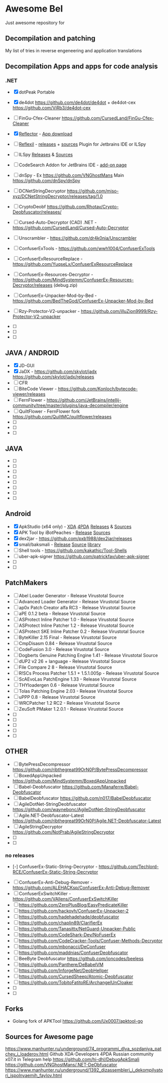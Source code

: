# Awesome Bel
Just awesome repository for <Alert>

## Decompilation and patching
My list of tries in reverse engeneering and application translations

## Decompilation Apps and apps for code analysis
### .NET
- [x] dotPeak Portable
- [x] de4dot https://github.com/de4dot/de4dot + de4dot-cex https://github.com/ViRb3/de4dot-cex
- [ ] FinGu-Cfex-Cleaner https://github.com/CursedLand/FinGu-Cfex-Cleaner
- [x] [Reflector](https://www.airsquirrels.com/reflector) - [App download](https://www.airsquirrels.com/reflector/download?hsLang=en)
- [ ] [Reflexil](http://reflexil.net/) - [releases](https://github.com/sailro/Reflexil/releases) + [sources](https://github.com/sailro/Reflexil)
Plugin for Jetbrains IDE or ILSpy 
- [ ] ILSpy [Releases](https://github.com/icsharpcode/ILSpy/releases) & [Sources](https://github.com/icsharpcode/ILSpy) 
- [ ] CodeSearch Addon for JetBrains IDE - [add-on page](https://plugins.jetbrains.com/plugin/12578-codesearch)
- [ ] dnSpy - Ex https://github.com/VNGhostMans Main https://github.com/dnSpy/dnSpy
- [ ] DCNetStringDecryptor https://github.com/miso-xyz/DCNetStringDecryptor/releases/tag/1.0
- [ ] CryptoDeobf https://github.com/Rhotav/Crypto-Deobfuscator/releases/
- [ ] Cursed-Auto-Decryptor (CAD) .NET - https://github.com/CursedLand/Cursed-Auto-Decryptor
- [ ] Unscrambler - https://github.com/dr4k0nia/Unscrambler
- [ ] ConfuserExTools - https://github.com/wwh1004/ConfuserExTools 
- [ ] ConfuserExResourceReplace - https://github.com/YuqseLx/ConfuserExResourceReplace
- [ ] ConfuserEx-Resources-Decryptor - https://github.com/MindSystemm/ConfuserEx-Resources-Decryptor/releases (debug.zip)
- [ ] ConfuserEx-Unpacker-Mod-by-Bed - https://github.com/BedTheGod/ConfuserEx-Unpacker-Mod-by-Bed
- [ ] Rzy-Protector-V2-unpacker - https://github.com/illuZion9999/Rzy-Protector-V2-unpacker

- [ ] 
- [ ] 
- [ ] 

## JAVA / ANDROID
- [x] JD-GUI
- [X] JaDX - https://github.com/skylot/jadx https://github.com/skylot/jadx/releases
- [ ] CFR
- [ ] BiteCode Viewer - https://github.com/Konloch/bytecode-viewer/releases
- [ ] FernFlower - https://github.com/JetBrains/intellij-community/tree/master/plugins/java-decompiler/engine
- [ ] QuiltFlower - FernFlower fork https://github.com/QuiltMC/quiltflower/releases
- [ ] 
- [ ]
- [ ]

## JAVA
- [ ]
- [ ]
- [ ]
- [ ]
- [ ]
- [ ]
- [ ]
- [ ]

## Android
- [X] ApkStudio (x64 only) - [XDA](https://forum.xda-developers.com/t/ide-3-x-apk-studio-ide-for-reverse-engineering-android-apks.2493107/#post-46682735) [4PDA](https://4pda.to/forum/index.php?showtopic=577938) [Releases](https://github.com/vaibhavpandeyvpz/apkstudio/releases) & [Sources](https://github.com/vaibhavpandeyvpz/apkstudio)
- [X] APK Tool by iBotPeaches - [Release](https://github.com/iBotPeaches/Apktool/releases) [Sources](https://github.com/iBotPeaches/Apktool)
- [X] dex2jar - https://github.com/pxb1988/dex2jar/releases
- [X] smali/baksmali - [Release](https://github.com/JesusFreke/smali/releases) [Source](https://github.com/JesusFreke/smali) [library](https://github.com/tylertreat/Dalvik-Baksmali)
- [ ] Shell tools - https://github.com/kakathic/Tool-Shells
- [ ] uber-apk-signer https://github.com/patrickfav/uber-apk-signer
- [ ]
- [ ]

## PatchMakers
- [ ] Abel Loader Generator - Release Virustotal Source
- [ ] Advanced Loader Generator - Release Virustotal Source
- [ ] ap0x Patch Creator alfa RC3 - Release Virustotal Source
- [ ] aPE 0.1.2 beta - Release Virustotal Source
- [ ] ASProtect Inline Patcher 1.0 - Release Virustotal Source
- [ ] ASProtect Inline Patcher 1.2 - Release Virustotal Source
- [ ] ASProtect SKE Inline Patcher 0.2 - Release Virustotal Source
- [ ] ByteKiller 2.15 Final - Release Virustotal Source
- [ ] CmpDisasm 0.84 - Release Virustotal Source
- [ ] CodeFusion 3.0 - Release Virustotal Source
- [ ] Dogberts Genuine Patching Engine 1.41 - Release Virustotal Source
- [ ] dUP2 v2 26 + language - Release Virustotal Source
- [ ] File Compare 2 8 - Release Virustotal Source
- [ ] R!SCs Process Patcher 1.5.1 + 1.5.1.005p - Release Virustotal Source
- [ ] ScAEvoLas PatchEngine 1.33 - Release Virustotal Source
- [ ] THYloadergen 0.6 - Release Virustotal Source
- [ ] Tolas Patching Engine 2.03 - Release Virustotal Source
- [ ] uPPP 0.8 - Release Virustotal Source
- [ ] WRCPatcher 1.2 RC2 - Release Virustotal Source
- [ ] ZeuSoft PMaker 1.2.0.1 - Release Virustotal Source
- [ ] 
- [ ] 
- [ ] 
- [ ] 
- [ ] 

## OTHER
- [ ] BytePressDecompressor  https://github.com/ribthegreat99OrN0P/BytePressDecompressor
- [ ] BoxedAppUnpacked https://github.com/MindSystemm/BoxedAppUnpacked
- [ ] Babel-Deobfuscator https://github.com/Manaferre/Babel-Deobfuscator
- [ ] BabelDeobfuscator https://github.com/n017/BabelDeobfuscator
- [ ] AgileDotNet-StringDeobfuscator https://github.com/waynebonc/AgileDotNet-StringDeobfuscator
- [ ] Agile.NET-Deobfuscator-Latest https://github.com/ribthegreat99OrN0P/Agile.NET-Deobfuscator-Latest
- [ ] AgileStringDecryptor https://github.com/NotPrab/AgileStringDecryptor
- [ ] 
- [ ] 

### no releases
- [-] ConfuserEx-Static-String-Decryptor - https://github.com/Techlord-RCE/ConfuserEx-Static-String-Decryptor
- [ ] ConfuserEx-Anti-Debug-Remover - https://github.com/ALEHACKsp/ConfuserEx-Anti-Debug-Remover
- [ ] ConfuserExSwitchKiller - https://github.com/VAllens/ConfuserExSwitchKiller
- [ ] https://github.com/ZeroPlusBlog/EasyPredicateKiller
- [ ] https://github.com/hackovh/ConfuserEx-Unpacker-2
- [ ] https://github.com/hadehadehade/deobfuscator
- [ ] https://github.com/chaplin89/ClarifierEx
- [ ] https://github.com/Tanasittx/NetGuard-Unpacker-Public
- [ ] https://github.com/CodeShark-Dev/NoFuserEx
- [ ] https://github.com/CodeCracker-Tools/Confuser-Methods-Decryptor
- [ ] https://github.com/mbonacci/DeConfuser
- [ ] https://github.com/maddnias/ConfuserDeobfuscator
- [ ] BeeByte Deobfuscator https://github.com/ioncodes/beeless
- [ ] https://github.com/Panthere/DeBabelVM
- [ ] https://github.com/InforgeNet/DeobHellper
- [ ] https://github.com/CursedSheep/Atomic-Deobfuscator
- [ ] https://github.com/TobitoFatitoRE/ArchangelUnCloaker
- [ ] 
- [ ] 
  
## Forks
- Golang fork of APKTool https://github.com/Ux0007/apktool-go

  
## Sources for Awesome page
https://www.manhunter.ru/underground/74_programmi_dlya_sozdaniya_patchey_i_loaderov.html
Github
XDA-Developers
4PDA Russian community
x07.it in Telegram help
https://github.com/hi-dhl/DebugApkSmali
https://github.com/VNGhostMans/.NET-DeObfuscator
https://www.manhunter.ru/underground/1392_dizassembleri_i_dekompilyatori_ispolnyaemih_faylov.html
